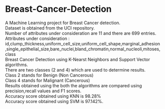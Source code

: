# Breast-Cancer-Detection

A Machine Learning project for Breast Cancer detection.<br />
Dataset is obtained from the UCI repository.  <br />
Number of attributes under consideration are 11 and there are 699 entries. <br />
Attributes under consideration : <br /> id,clump_thickness,uniform_cell_size,uniform_cell_shape,marginal_adhesion,single_epithelial_size,bare_nuclei,bland_chromatin,normal_nucleoli,mitoses,class <br />
Breast Cancer Detection using K-Nearst Neighbors and Support Vector algorithms. <br />
There are two classes (2 and 4) which are used to determine results.<br />
Class 2 stands for Benign (Non Cancerous) <br />
Class 4 stands for Malignant (Cancerous) <br />
Results obtained using the both the algorithms are compared using precision,recall values and F1 scores.<br />
Accuracy score obtained using KNN is 98.28% <br />
Accuracy score obtained using SVM is 97.142%. <br />


